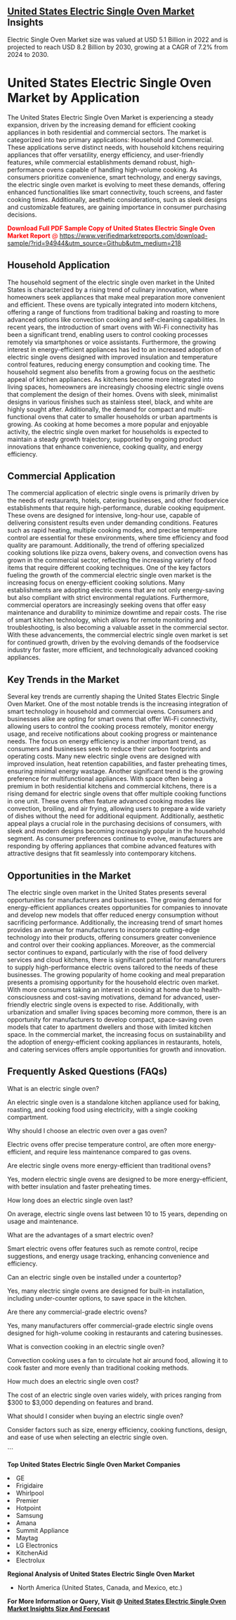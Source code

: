 <h2><a href="https://www.verifiedmarketreports.com/download-sample/?rid=94944&amp;utm_source=Github&amp;utm_medium=218" target="_blank">United States Electric Single Oven Market</a> Insights</h2><p>Electric Single Oven Market size was valued at USD 5.1 Billion in 2022 and is projected to reach USD 8.2 Billion by 2030, growing at a CAGR of 7.2% from 2024 to 2030.</p><p> <h1>United States Electric Single Oven Market by Application</h1> <p>The United States Electric Single Oven Market is experiencing a steady expansion, driven by the increasing demand for efficient cooking appliances in both residential and commercial sectors. The market is categorized into two primary applications: Household and Commercial. These applications serve distinct needs, with household kitchens requiring appliances that offer versatility, energy efficiency, and user-friendly features, while commercial establishments demand robust, high-performance ovens capable of handling high-volume cooking. As consumers prioritize convenience, smart technology, and energy savings, the electric single oven market is evolving to meet these demands, offering enhanced functionalities like smart connectivity, touch screens, and faster cooking times. Additionally, aesthetic considerations, such as sleek designs and customizable features, are gaining importance in consumer purchasing decisions. <p><span class=""><span style="color: #ff0000;"><strong>Download Full PDF Sample Copy of United States Electric Single Oven Market Report</strong> @ </span><a href="https://www.verifiedmarketreports.com/download-sample/?rid=94944&amp;utm_source=Github&amp;utm_medium=218" target="_blank">https://www.verifiedmarketreports.com/download-sample/?rid=94944&amp;utm_source=Github&amp;utm_medium=218</a></span></p></p> <h2>Household Application</h2> <p>The household segment of the electric single oven market in the United States is characterized by a rising trend of culinary innovation, where homeowners seek appliances that make meal preparation more convenient and efficient. These ovens are typically integrated into modern kitchens, offering a range of functions from traditional baking and roasting to more advanced options like convection cooking and self-cleaning capabilities. In recent years, the introduction of smart ovens with Wi-Fi connectivity has been a significant trend, enabling users to control cooking processes remotely via smartphones or voice assistants. Furthermore, the growing interest in energy-efficient appliances has led to an increased adoption of electric single ovens designed with improved insulation and temperature control features, reducing energy consumption and cooking time. The household segment also benefits from a growing focus on the aesthetic appeal of kitchen appliances. As kitchens become more integrated into living spaces, homeowners are increasingly choosing electric single ovens that complement the design of their homes. Ovens with sleek, minimalist designs in various finishes such as stainless steel, black, and white are highly sought after. Additionally, the demand for compact and multi-functional ovens that cater to smaller households or urban apartments is growing. As cooking at home becomes a more popular and enjoyable activity, the electric single oven market for households is expected to maintain a steady growth trajectory, supported by ongoing product innovations that enhance convenience, cooking quality, and energy efficiency. <h2>Commercial Application</h2> <p>The commercial application of electric single ovens is primarily driven by the needs of restaurants, hotels, catering businesses, and other foodservice establishments that require high-performance, durable cooking equipment. These ovens are designed for intensive, long-hour use, capable of delivering consistent results even under demanding conditions. Features such as rapid heating, multiple cooking modes, and precise temperature control are essential for these environments, where time efficiency and food quality are paramount. Additionally, the trend of offering specialized cooking solutions like pizza ovens, bakery ovens, and convection ovens has grown in the commercial sector, reflecting the increasing variety of food items that require different cooking techniques. One of the key factors fueling the growth of the commercial electric single oven market is the increasing focus on energy-efficient cooking solutions. Many establishments are adopting electric ovens that are not only energy-saving but also compliant with strict environmental regulations. Furthermore, commercial operators are increasingly seeking ovens that offer easy maintenance and durability to minimize downtime and repair costs. The rise of smart kitchen technology, which allows for remote monitoring and troubleshooting, is also becoming a valuable asset in the commercial sector. With these advancements, the commercial electric single oven market is set for continued growth, driven by the evolving demands of the foodservice industry for faster, more efficient, and technologically advanced cooking appliances. <h2>Key Trends in the Market</h2> <p>Several key trends are currently shaping the United States Electric Single Oven Market. One of the most notable trends is the increasing integration of smart technology in household and commercial ovens. Consumers and businesses alike are opting for smart ovens that offer Wi-Fi connectivity, allowing users to control the cooking process remotely, monitor energy usage, and receive notifications about cooking progress or maintenance needs. The focus on energy efficiency is another important trend, as consumers and businesses seek to reduce their carbon footprints and operating costs. Many new electric single ovens are designed with improved insulation, heat retention capabilities, and faster preheating times, ensuring minimal energy wastage. Another significant trend is the growing preference for multifunctional appliances. With space often being a premium in both residential kitchens and commercial kitchens, there is a rising demand for electric single ovens that offer multiple cooking functions in one unit. These ovens often feature advanced cooking modes like convection, broiling, and air frying, allowing users to prepare a wide variety of dishes without the need for additional equipment. Additionally, aesthetic appeal plays a crucial role in the purchasing decisions of consumers, with sleek and modern designs becoming increasingly popular in the household segment. As consumer preferences continue to evolve, manufacturers are responding by offering appliances that combine advanced features with attractive designs that fit seamlessly into contemporary kitchens. <h2>Opportunities in the Market</h2> <p>The electric single oven market in the United States presents several opportunities for manufacturers and businesses. The growing demand for energy-efficient appliances creates opportunities for companies to innovate and develop new models that offer reduced energy consumption without sacrificing performance. Additionally, the increasing trend of smart homes provides an avenue for manufacturers to incorporate cutting-edge technology into their products, offering consumers greater convenience and control over their cooking appliances. Moreover, as the commercial sector continues to expand, particularly with the rise of food delivery services and cloud kitchens, there is significant potential for manufacturers to supply high-performance electric ovens tailored to the needs of these businesses. The growing popularity of home cooking and meal preparation presents a promising opportunity for the household electric oven market. With more consumers taking an interest in cooking at home due to health-consciousness and cost-saving motivations, demand for advanced, user-friendly electric single ovens is expected to rise. Additionally, with urbanization and smaller living spaces becoming more common, there is an opportunity for manufacturers to develop compact, space-saving oven models that cater to apartment dwellers and those with limited kitchen space. In the commercial market, the increasing focus on sustainability and the adoption of energy-efficient cooking appliances in restaurants, hotels, and catering services offers ample opportunities for growth and innovation. <h2>Frequently Asked Questions (FAQs)</h2> <p>What is an electric single oven?</p> <p>An electric single oven is a standalone kitchen appliance used for baking, roasting, and cooking food using electricity, with a single cooking compartment.</p> <p>Why should I choose an electric oven over a gas oven?</p> <p>Electric ovens offer precise temperature control, are often more energy-efficient, and require less maintenance compared to gas ovens.</p> <p>Are electric single ovens more energy-efficient than traditional ovens?</p> <p>Yes, modern electric single ovens are designed to be more energy-efficient, with better insulation and faster preheating times.</p> <p>How long does an electric single oven last?</p> <p>On average, electric single ovens last between 10 to 15 years, depending on usage and maintenance.</p> <p>What are the advantages of a smart electric oven?</p> <p>Smart electric ovens offer features such as remote control, recipe suggestions, and energy usage tracking, enhancing convenience and efficiency.</p> <p>Can an electric single oven be installed under a countertop?</p> <p>Yes, many electric single ovens are designed for built-in installation, including under-counter options, to save space in the kitchen.</p> <p>Are there any commercial-grade electric ovens?</p> <p>Yes, many manufacturers offer commercial-grade electric single ovens designed for high-volume cooking in restaurants and catering businesses.</p> <p>What is convection cooking in an electric single oven?</p> <p>Convection cooking uses a fan to circulate hot air around food, allowing it to cook faster and more evenly than traditional cooking methods.</p> <p>How much does an electric single oven cost?</p> <p>The cost of an electric single oven varies widely, with prices ranging from $300 to $3,000 depending on features and brand.</p> <p>What should I consider when buying an electric single oven?</p> <p>Consider factors such as size, energy efficiency, cooking functions, design, and ease of use when selecting an electric single oven.</p> ```</p><p><strong>Top United States Electric Single Oven Market Companies</strong></p><div data-test-id=""><p><li>GE</li><li> Frigidaire</li><li> Whirlpool</li><li> Premier</li><li> Hotpoint</li><li> Samsung</li><li> Amana</li><li> Summit Appliance</li><li> Maytag</li><li> LG Electronics</li><li> KitchenAid</li><li> Electrolux</li></p><div><strong>Regional Analysis of&nbsp;United States Electric Single Oven Market</strong></div><ul><li dir="ltr"><p dir="ltr">North America&nbsp;(United States, Canada, and Mexico, etc.)</p></li></ul><p><strong>For More Information or Query, Visit @&nbsp;</strong><strong><a href="https://www.verifiedmarketreports.com/product/global-electric-single-oven-market-growth-2019-2024/?utm_source=Github&amp;utm_medium=218" target="_blank">United States Electric Single Oven Market Insights Size And Forecast</a></strong></p></div>
